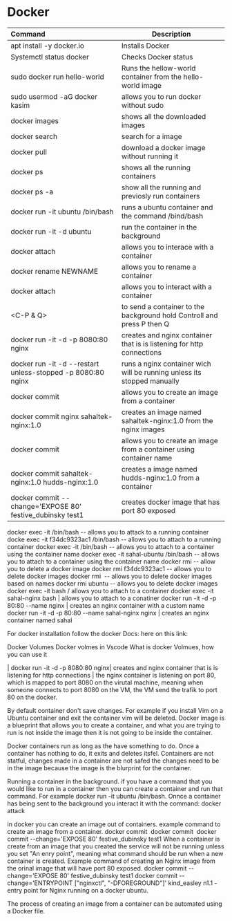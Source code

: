 # Docker

| Command           | Description                             |
| :-----------------| ----------------------------------------|
| apt install -y docker.io          | Installs Docker            |
| Systemctl status docker           | Checks Docker status            |
| sudo docker run hello-world       | Runs the hellow-world container from the hello-world image|
| sudo usermod -aG docker kasim     | allows you to run docker without sudo  |
| docker images                     | shows all the downloaded images   |
| docker search <IMIGENAME>         | search for a image   |
| docker pull <IMIGENAME>           | download a docker image without running it  |
| docker ps                         | shows all the running containers  |
| docker ps -a                      | show all the running and previosly run containers  |
| docker run -it ubuntu /bin/bash  | runs a ubuntu container and the command /bind/bash  |
| docker run -it -d ubuntu          | run the container in the background  |
| docker attach <CONTAINER ID>      | allows you to interace with a container  |
| docker rename <CONTAINER NAME> NEWNAME  | allows you to rename a container  |
| docker attach <NAME>              | allows you to interact with a container  |
| <C-P & Q>                         | to send a container to the background hold Controll and press P then Q  |
| docker run -it -d -p 8080:80 nginx| creates and nginx container that is is listening for http connections  |
| docker run -it -d --restart unless-stopped -p 8080:80 nginx  | runs a nginx container wich will be running unless its stopped manually |
| docker commit <CONTAINER ID> <IMAGE NAME>  | allows you to create an image from a container  |
| docker commit nginx sahaltek-nginx:1.0   | creates an image named sahaltek-nginx:1.0 from the nginx images  |
| docker commit <CONTAINER NAME> <IMAGE NAME>  |allows you to create an image from a container using container name   |
| docker commit sahaltek-nginx:1.0 hudds-nginx:1.0  | creates a image named hudds-nginx:1.0 from a container  |
| docker commit --change='EXPOSE 80' festive_dubinsky test1 |creates docker image that has port 80 exposed|
docker exec -it <ID> /bin/bash -- allows you to attack to a running container
docke exec -it f34dc9323ac1 /bin/bash -- allows you to attach to a running container
docker exec -it <NAME> /bin/bash -- allows you to attach to a container using the container name
docker exec -it sahal-ubuntu /bin/bash -- allows you to attach to a container using the container name
docker rmi <IMAG ID> -- allow you to delete a docker image
docker rmi   f34dc9323ac1 -- allows you to delete docker images
docker rmi <IMAGE NAME> -- allows you to delete docker images based on names
docker rmi ubuntu -- allows you to delete docker images
docker exec -it <CONTAINER ID> bash / allows you to attach to a container
docker exec -it sahal-nginx bash | allows you to attach to a conatiner
docker run -it -d -p 80:80 --name <CONTAINER NAME> nginx | creates an nginx container with a custom name
docker run -it -d -p 80:80 --name sahal-nginx nginx | creates an nginx container named sahal

For docker installation follow the docker Docs: here on this link: 

Docker Volumes
Docker volmes in Vscode
What is docker Volmues, how you can use it



| docker run -it -d -p 8080:80 nginx| creates and nginx container that is is listening for http connections  |
the nginx container is listening on port 80, which is mapped to port 8080 on the virutal machine, meaning when someone connects to port 8080 on the VM, the VM send the trafik to port 80 on the docker.



By default container don't save changes. For example if you install Vim on a Ubuntu container and exit the container  vim will be deleted. Docker image is a blueprint that allows you to create a container, and what you are trying to run is not inside the image then it is not going to be inside the container.

Docker containers run as long as the have something to do. Once a container has nothing to do, it exits and deletes itsfel. Containers are not statful, changes made in a container are not safed the changes need to be in the image because the image is the blurprint for the container.

Running a container in the background.
if you have a command that you would like to run in a container then you can create a container and run that command. For example docker run -it ubuntu /bin/bash. Onnce a container has being sent to the background you interact it with the command: docker attack <container ID> 



in docker you can create an image out of containers. example command to create an image from a container.
docker commit <CONTAINER NAME> <IMAGE NAME>
docker commit <CONTAINER ID> <IMAGE NAME>
docker commit --change='EXPOSE 80' festive_dubinsky test1
When a container is create from an image that you created the service will not be running unless you set "An enry point", meaning what command should be run when a new container is created. Example command of creating an Nginx image from the orinal image that will have port 80 exposed. docker commit --change='EXPOSE 80' festive_dubinsky test1
docker commit --change='ENTRYPOINT ["nginxctl", "-DFOREGROUND"]' kind_easley n1.1 - entry point for Nginx running on a docker ubuntu.

The process of creating an image from a container can be automated using a Docker file.









